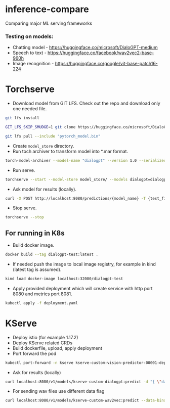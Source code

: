 # inference-compare
Comparing major ML serving frameworks

### Testing on models:
* Chatting model - https://huggingface.co/microsoft/DialoGPT-medium
* Speech to text - https://huggingface.co/facebook/wav2vec2-base-960h
* Image recognition - https://huggingface.co/google/vit-base-patch16-224

# Torchserve
* Download model from GIT LFS. Check out the repo and download only one needed file.
```bash
git lfs install

GIT_LFS_SKIP_SMUDGE=1 git clone https://huggingface.co/microsoft/DialoGPT-medium

git lfs pull --include "pytorch_model.bin"
```

* Create `model_store` directory.
* Run toch archiver to transform model into *.mar format.
```bash
torch-model-archiver --model-name "dialogpt" --version 1.0 --serialized-file ./DialoGPT-medium/pytorch_model.bin --extra-files "./DialoGPT-medium/config.json,./DialoGPT-medium/vocab.json" --handler ./inference-compare/dialogpt-handler.py
```
* Run serve.
```bash
torchserve --start --model-store model_store/ --models dialogpt=dialogpt.mar
```

* Ask model for results (locally).
```bash
curl -X POST http://localhost:8080/predictions/{model_name} -T {test_file}
```

* Stop serve.
```bash
torchserve --stop
```

## For running in K8s
* Build docker image.
```bash
docker build --tag dialogpt-test:latest .
```

* If needed push the image to local image registry, for example in kind (latest tag is assumed).
```bash
kind load docker-image localhost:32000/dialogpt-test
```

* Apply provided deployment which will create service with http port 8080 and metrics port 8081.
```bash
kubectl apply -f deployment.yaml
```

# KServe
* Deploy istio (for example 1.17.2)
* Deploy KServe related CRDs
* Build dockerfile, upload, apply deployment
* Port forward the pod
```bash
kubectl port-forward -n kserve kserve-custom-vision-predictor-00001-deployment-55bc9cc4c6658wn 8080:8080
```

* Ask for results (locally)
```bash
curl localhost:8080/v1/models/kserve-custom-dialogpt:predict -d "{ \"data\": \"How to get rich fast\" }"
```

* For sending wav files use different data flag
```bash
curl localhost:8080/v1/models/kserve-custom-wav2vec:predict --data-binary @./voice.wav
```